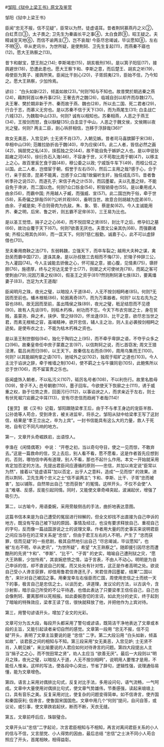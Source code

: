 #[邹阳《狱中上梁王书》原文及鉴赏](https://www.vrrw.net/wx/10237.html)

邹阳《狱中上梁王书》

臣闻“忠无不报，信不见疑”，臣常以为然，徒虚语耳。昔者荆轲慕燕丹之义②，白虹贯日③，太子畏之; 卫先生为秦画长平之事④，太白食昴⑨，昭王疑之。夫精诚变天地⑥，而信不谕两主⑦，岂不哀哉! 今臣尽忠竭诚，毕议愿知⑧，左右不明⑨，卒从吏讯⑩，为世所疑，是使荆轲、卫先生复起(11)，而燕秦不寤也(12)。愿大王熟察之(13)。

昔卞和献宝，楚王刖之(14); 李斯竭忠(15)，胡亥极刑(16)。是以箕子阳狂(17)，接舆避世(18)，恐遭此患也。愿大王察卞和、李斯之意，而后楚王、胡亥之听(19)，毋使臣为箕子、接舆所笑。臣闻比干剖心(20)，子胥鸱夷(21)，臣始不信，乃今知之。愿大王熟察，少加怜焉。

谚曰： “白头如新(22)，倾盖如故(23)。”何则?知与不知也。故昔樊於期逃秦之燕(24)，藉荆轲首以奉丹事(25); 王奢去齐之魏(26)，临城自刭以却齐而存魏(27)。夫王奢、樊於期非新于齐、秦而故于燕、魏也(28)，所以去二国、死二君者(29)，行合于志，而慕义无穷也。是以苏秦不信于天下(30)，而为燕尾生(31); 白圭战亡六城(32)，为魏取中山(33)。何则? 诚有以相知也。苏秦相燕，人恶之于燕王(34)，王按剑而怒，食以駃騠(35);白圭显于中山，人恶之于魏文侯，文侯赐以夜光之璧。何则? 两主二臣，剖心坼肝相信，岂移于浮辞哉(36)!”

故女无美恶，入宫见妒; 士无贤不肖(37)，入朝见嫉。昔者司马喜膑脚于宋(38)，卒相中山(39); 范雎拉胁折齿于魏(40)，卒为应侯(41)。此二人者，皆信必然之画(42)，捐朋党之私(43)，挟孤独之交(44)，故不能自免于嫉妒之人也。是以申徒狄蹈雍之河(45)，徐衍负石入海(46)，不容身于世，义不苟取比周于朝(47)，以移主上之心。故百里奚乞食于路(48)，穆公委之以政; 宁戚饭牛车下(49)，而桓公任之以国。此二人者，岂借宦于朝，假誉于左右(50)，然后二主用之哉?感于心，合于行，亲于胶漆，昆弟不能离，岂惑于众口哉?故偏听生奸，独任成乱(51)。昔者鲁听季孙之说(52)，而逐孔子; 宋信子冉之计(53)，而囚墨翟。夫以孔墨之辩，不能自免于谗谀，而二国以危。何则?众口铄金(54)，积毁销骨也(55)。是以秦用戎人由余(56)，而霸中国; 齐用越人子臧，而强威、宣(57)。此二国岂拘于俗，牵于世(58)，系奇偏之辞哉(59)?公听并观(60)，垂明当世。故意合则胡越为昆弟(61)，由余、子臧是矣; 不合则骨肉为仇敌，朱、象、管、蔡是矣(62)。今人主诚能用齐、秦之明，后宋、鲁之听，则五霸不足侔(63)，三王易为比也。

是以圣王觉悟，捐子之之心(64)，而不悦田常之贤(65)，封比干之后，修孕妇之墓(66)，故功业覆于天下(67)。何则?欲善无厌也。夫晋文公亲其仇(68)，而强霸诸侯; 齐桓公用其仇(69)，而一匡天下。何则?慈仁殷勤，诚嘉于心，此不可以虚辞借也(70)。

至夫秦用商鞅之法(71)，东弱韩魏，立强天下，而卒车裂之; 越用大夫种之谋，禽劲吴而霸中国(72)，遂诛其身。是以孙叔敖三去相而不悔(73)，於陵子仲辞三公，为人灌园(74)。今人主诚能去骄傲之心，怀可报之意，披心腹，见情素(75)，隳肝胆(76)，施德厚，终与之穷达无爱于士(77)，则桀之犬可使吠尧(78)，而跖之客可使刺由(79);况因万乘之权(80)，假圣王之资乎(81)?然则荆轲湛七族(82)，要离燔妻子(83)，岂足为大王道哉!

臣闻明月之珠，夜光之璧，以暗投人于道(84)，人无不按剑相眄者(85)。何则?无因而至前也。蟠木根柢(86)，轮囷离奇(87)，而为万乘器者。何则? 以左右先为之容也(88)。故无因而至前，虽出隋侯之珠(89)，夜光之璧，秖足结怨而不见德(90)。故有人先谈(91)，则枯木朽株，树功而不忘。今天下布衣穷居之士，身在贫贱，虽蒙尧、舜之术，挟伊、管之辩(92)，怀龙逢(93)、比干之意，欲尽忠当世之君，而素无根柢之容，虽竭精神，欲开忠信，辅人主之治，则人主必袭按剑相眄之迹矣。是使布衣之士，不能为枯木朽株之资也。

是以圣王制世御俗(94)，独化于陶钧之上(95)，而不牵乎卑辞之语，不夺乎众多之口(96)。故秦皇帝任中庶子蒙嘉之言(97)，以信荆轲之说，而匕首窃发; 周文王猎泾渭，载吕尚而归(98)，以王天下。故秦信左右而杀(99)，周用乌集而王(100)。何则? 以其能越拘挛之语(101)，驰域外之议(102)，独观于昭旷之道也(103)。今人主沈于谄谀之辞，牵于帷墙之制(104)，使不羁之士与牛骥同皂(105)，此鲍焦所以忿于世(106)，而不留富贵之乐也。

臣闻盛饰入朝者，不以私污义(107)，砥厉名号者(108)，不以利伤行。故里名胜母(109)，曾子不入; 邑号朝歌(110)，墨子回车。今欲使天下恢廓之士(111)，诱于威重之权，胁于位势之贵，回面污行(112)，以事谄谀之人，而求亲近于左右，则士有伏死堀穴岩薮之中耳(113)，安有尽忠信而趋阙下者哉(114)!



【鉴赏】 据《汉书》记载，邹阳跟随梁孝王后，由于不与孝王身边的宠臣羊胜、公孙诡等人苟合，受到谗言，被关进监牢，将杀之。邹阳从狱中给梁孝王写了这封信，结果是“孝王立出之，卒为上宾”。一封书信能具有这么大的力量，救人于死地，自有它不同凡响的地方。

第一，文章开头奇崛跌宕，出语惊人。

李渔在《闲情偶寄》 中说： “开卷之初，当以奇句夺目，使之一见而惊，不敢弃去。”这是一篇救命的信，交上去后，别人看不看，愿不愿看，这是作者首先应想到的。否则，哪怕信中再有道理，别人不看，那也不起什么作用。本文一开始就采用肯定加否定的方法。先提出君臣间应遵循的原则——忠信，并加以肯定说“臣常以为然”，接着以“徒虚语耳”加以否定，出乎人之意料，造成“一见而惊” 的效果。进而以荆轲、卫先生两个忠义之士“信不谕两主”; 卞和、李斯、比干、子胥“忠而被害”，加以铺陈，自然带出自己 “忠而获咎” 的冤情。这样开头，不仅不会使“人主”难堪、反感，反能引起同情。同时，又能使文章奇峰突起，波澜起伏，增强了吸引力。

第二，以古喻今，用语委婉，采用旁敲侧击的手法，曲折地表达意图。

这篇书信本来是为自己遭受的冤屈进行辩解的，但全文却找不出直接为自己申诉的地方，既没有写自己被下狱的原因、事情及经过，也没有要求释放自己、重视自己的字句，反而像一篇战国游说之士的说理文章。作者用大量的历史事实来说明君臣之间应当存在的正常关系是“忠信”，但由于君王左右的人不明，产生了 “忠而获罪，信而见疑”的一些悲剧，极其自然地引出自己 “尽忠竭诚，毕议愿知”，也被“左右不明，卒从吏讯”，“为世所疑”，希望 “大王熟察之”。随即援引因尽忠而遭酷刑的先贤“卞和”、“李斯”、“比干”、“子胥” 的史实，暗喻自己遭刑狱之灾，“愿大王熟察，少加怜焉”，其哀婉悲愤之情，溢于言表，不由人不动心。明明是为自己申诉的信，却不直说自己的冤，而又处处有针对性，这正是作者高明之处。欲说自己受小人谗言获罪，却借用鲁君信谗逐孔子，宋君信谗囚墨翟，结果“二国以危”，来针对自己被囚之事。用秦宠幸左右佞臣而亡国，周使用忠信之士而统一天下的事，极言自己是忠信之士。以谈历史，讲道理，发议论的方法，以古讽今，含沙射影，暗示自己所受的不公平待遇，也借此表达了只要梁孝王信任自己，自己也会像荆轲、要离那样以死相报。如此委婉恳切的言词，如此充分的史实，终于起到了暗喻的特殊效应，梁孝王读了信，很快就释放了他，并把他作为上宾对待。

第三，用警句谚语开头，增加了全文的光彩。

文章可分为五大段，每段开头都采用了警句或谚语，既简洁干净地表达了文章或本段的主旨，又能引起读者亲切自然的感觉。文章第一段用 “忠无不报，信不见疑”开头，表明了文章主旨要说的是 “忠信” 二字。第二大段沿用 “白头如新，倾盖如故”，谈君臣之间的相知与不知。第三段采用“女无美恶，入宫见妒; 士无贤不肖，入朝见嫉”，来比喻要说的人君应如何对待谗言的问题。第四大段提出人主当“捐子之之心，而不悦田常之贤”，劝人主应当 “欲善无厌”。最后一大段则以“明月之珠，夜光之璧，以暗投人于道，人无不按剑相眄”，说明用人要惟才是用，不能任人惟亲。这样的写法，使各段中心突出，节省了辞句，逻辑性强，说理通俗易懂，能为文章增色。

第四，语言上采用对偶排比句式，反复对比手法，多用设问句，语气流畅，一气呵成。文章中大量使用对偶排比句式，使文章气势雄伟，节奏感强，读起来琅琅上口，具有音乐之美。反复采用对比，使复杂的问题变得简单。如不信谗言，使齐国和秦国获利; 信谗言，使鲁国宋国国危。文章中用几个“何则”提问，自问自答，或议论，或引事，使文章跌宕起伏，断而不断，天衣无缝。

第五，文章前呼后应，珠联璧合。

文章开头以“忠信”二字起论，次言君臣相知与不相知，再言对离间君臣关系的小人的信与不信，又言朋党、小人得势的因由，最后总结 “忠信”之士决不同小人苟合照应了开头，首尾相映，相得益彰。

